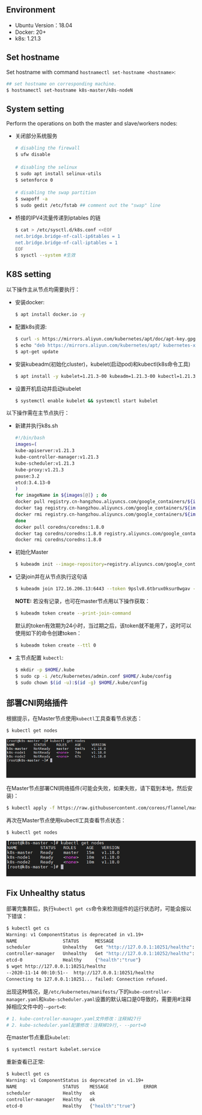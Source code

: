 ## Environment
- Ubuntu Version：18.04
- Docker: 20+
- k8s: 1.21.3

## Set hostname

Set hostname with command `hostnamectl set-hostname <hostname>`:
```bash
## set hostname on corresponding machine.
$ hostnamectl set-hostname k8s-master/k8s-nodeN
```

## System setting
Perform the operations on both the master and slave/workers nodes:  

- 关闭部分系统服务
    ```bash
    # disabling the firewall
    $ ufw disable

    # disabling the selinux
    $ sudo apt install selinux-utils
    $ setenforce 0

    # disabling the swap partition
    $ swapoff -a
    $ sudo gedit /etc/fstab ## comment out the "swap" line
    ```
- 桥接的IPV4流量传递到iptables 的链
    ```bash
    $ cat > /etc/sysctl.d/k8s.conf <<EOF
    net.bridge.bridge-nf-call-ip6tables = 1
    net.bridge.bridge-nf-call-iptables = 1
    EOF
    $ sysctl --system #生效
    ```

## K8S setting 
以下操作主从节点均需要执行：
- 安装docker:
    ```bash
    $ apt install docker.io -y
    ```
- 配置k8s资源:
    ```bash
    $ curl -s https://mirrors.aliyun.com/kubernetes/apt/doc/apt-key.gpg | sudo apt-key add -
    $ echo "deb https://mirrors.aliyun.com/kubernetes/apt/ kubernetes-xenial main" > /etc/apt/sources.list.d/kubernetes.list
    $ apt-get update
    ```
- 安装kubeadm(初始化cluster)，kubelet(启动pod)和kubectl(k8s命令工具)
    ```bash
    $ apt install -y kubelet=1.21.3-00 kubeadm=1.21.3-00 kubectl=1.21.3-00
    ```
- 设置开机启动并启动kubelet
    ```bash
    $ systemctl enable kubelet && systemctl start kubelet
    ```
以下操作需在主节点执行：
- 新建并执行k8s.sh
    ```bash
    #!/bin/bash
    images=(
    kube-apiserver:v1.21.3
    kube-controller-manager:v1.21.3
    kube-scheduler:v1.21.3
    kube-proxy:v1.21.3
    pause:3.2
    etcd:3.4.13-0
    )
    for imageName in ${images[@]} ; do
    docker pull registry.cn-hangzhou.aliyuncs.com/google_containers/${imageName}
    docker tag registry.cn-hangzhou.aliyuncs.com/google_containers/${imageName} k8s.gcr.io/${imageName}
    docker rmi registry.cn-hangzhou.aliyuncs.com/google_containers/${imageName}
    done
    docker pull coredns/coredns:1.8.0
    docker tag coredns/coredns:1.8.0 registry.aliyuncs.com/google_containers/coredns:v1.8.0
    docker rmi coredns/coredns:1.8.0
    ```
- 初始化Master
    ```bash
    $ kubeadm init --image-repository=registry.aliyuncs.com/google_containers  --pod-network-cidr=10.244.0.0/16	 --service-cidr=10.96.0.0/12
    ``` 
- 记录join并在从节点执行这句话
    ```bash
    $ kubeadm join 172.16.206.13:6443 --token 9pslv8.6tbrux0ksur0wgav --discovery-token-ca-cert-hash sha256:3709a3ce5a0ec81
    ```
    **NOTE:** 若没有记录，也可在master节点用以下操作获取：
    ```bash
    $ kubeadm token create --print-join-command
    ```
    默认的token有效期为24小时，当过期之后，该token就不能用了，这时可以使用如下的命令创建token：
    ```bash
    $ kubeadm token create --ttl 0
    ```

- 主节点配置 `kubectl`:
    ```bash
    $ mkdir -p $HOME/.kube
    $ sudo cp -i /etc/kubernetes/admin.conf $HOME/.kube/config
    $ sudo chown $(id -u):$(id -g) $HOME/.kube/config
    ```

## 部署CNI网络插件
根据提示，在Master节点使用`kubectl`工具查看节点状态：
```bash
$ kubectl get nodes
```
![k8s-node-status0](./materials/images/k8s-node-status0.png)

在Master节点部署CNI网络插件(可能会失败，如果失败，请下载到本地，然后安装)：

```bash
$ kubectl apply -f https://raw.githubusercontent.com/coreos/flannel/master/Documentation/kube-flannel.yml
```
再次在Master节点使用kubectl工具查看节点状态：
```bash
$ kubectl get nodes
```
![k8s-node-status0](./materials/images/k8s-node-status1.png)

## Fix Unhealthy status
部署完集群后，执行`kubectl get cs`命令来检测组件的运行状态时，可能会报以下错误：
```bash
$ kubectl get cs
Warning: v1 ComponentStatus is deprecated in v1.19+
NAME                 STATUS      MESSAGE                                                                                       ERROR
scheduler            Unhealthy   Get "http://127.0.0.1:10251/healthz": dial tcp 127.0.0.1:10251: connect: connection refused  
controller-manager   Unhealthy   Get "http://127.0.0.1:10252/healthz": dial tcp 127.0.0.1:10252: connect: connection refused  
etcd-0               Healthy     {"health":"true"}                                                                            
$ wget http://127.0.0.1:10251/healthz
--2020-11-14 00:10:51--  http://127.0.0.1:10251/healthz
Connecting to 127.0.0.1:10251... failed: Connection refused.
```
出现这种情况，是`/etc/kubernetes/manifests/`下的`kube-controller-manager.yaml`和`kube-scheduler.yaml`设置的默认端口是0导致的，需要用#注释掉相应文件中的`-–port=0`:
```bash
# 1. kube-controller-manager.yaml文件修改：注释掉27行
# 2. kube-scheduler.yaml配置修改：注释掉19行,- --port=0
```
在master节点重启`kubelet`:
```bash
$ systemctl restart kubelet.service
```
重新查看已正常:
```bash
$ kubectl get cs
Warning: v1 ComponentStatus is deprecated in v1.19+
NAME                 STATUS    MESSAGE             ERROR
scheduler            Healthy   ok                 
controller-manager   Healthy   ok                 
etcd-0               Healthy   {"health":"true"}  
```
